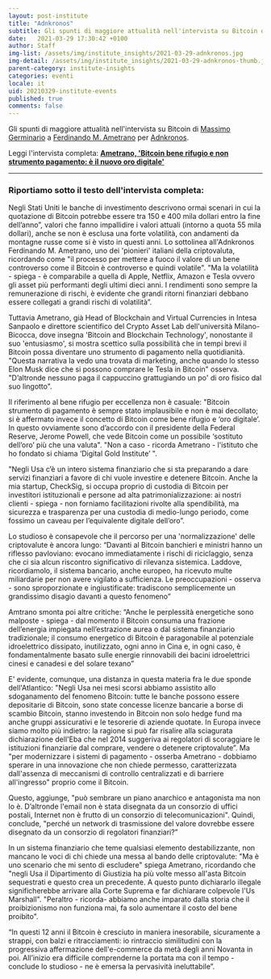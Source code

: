 ```yaml
---
layout: post-institute
title: "Adnkronos"
subtitle: Gli spunti di maggiore attualità nell'intervista su Bitcoin di Massimo Germinario a Ferdinando M. Ametrano per Adnkronos.
date:   2021-03-29 17:30:42 +0100
author: Staff
img-list: /assets/img/institute_insights/2021-03-29-adnkronos.jpg
img-detail: /assets/img/institute_insights/2021-03-29-adnkronos-thumb.jpg
parent-category: institute-insights
categories: eventi
locale: it
uid: 20210329-institute-events
published: true
comments: false
---
```


Gli spunti di maggiore attualità nell'intervista su Bitcoin di [Massimo Germinario](https://www.linkedin.com/in/ACoAAAVX2A0BzJK07kxlUxlziHx6IfM2zBiPFT0?lipi=urn%3Ali%3Apage%3Ad_flagship3_detail_base%3BlUQFtLhPQpSuoUN06B3CRA%3D%3D) a [Ferdinando M. Ametrano](http://ametrano.net/) per [Adnkronos](https://www.adnkronos.com/).

Leggi l'intervista completa: [**Ametrano, 'Bitcoin bene rifugio e non strumento pagamento: è il nuovo oro digitale'**](https://www.adnkronos.com/ametrano-bitcoin-bene-rifugio-e-non-strumento-pagamento-e-il-nuovo-oro-digitale_7JQNHUC0iUPOlzoFyO4zpb)

---

### Riportiamo sotto il testo dell'intervista completa:

Negli Stati Uniti le banche di investimento descrivono ormai scenari in cui la quotazione di Bitcoin potrebbe essere tra 150 e 400 mila dollari entro la fine dell’anno”, valori che fanno impallidire i valori attuali (intorno a quota 55 mila dollari), anche se non è esclusa una forte volatilità, con andamenti da montagne russe come si è visto in questi anni. Lo sottolinea all'Adnkronos Ferdinando M. Ametrano, uno dei 'pionieri' italiani della criptovaluta, ricordando come "il processo per mettere a fuoco il valore di un bene controverso come il Bitcoin è controverso e quindi volatile". "Ma la volatilità - spiega - è comparabile a quella di Apple, Netflix, Amazon e Tesla ovvero gli asset più performanti degli ultimi dieci anni. I rendimenti sono sempre la remunerazione di rischi, è evidente che grandi ritorni finanziari debbano essere collegati a grandi rischi di volatilità”.

Tuttavia Ametrano, già Head of Blockchain and Virtual Currencies in Intesa Sanpaolo e direttore scientifico del Crypto Asset Lab dell'università Milano-Bicocca, dove insegna 'Bitcoin and Blockchain Technology', nonostante il suo 'entusiasmo', si mostra scettico sulla possibilità che in tempi brevi il Bitcoin possa diventare uno strumento di pagamento nella quotidianità. "Questa narrativa la vedo una trovata di marketing, anche quando lo stesso Elon Musk dice che si possono comprare le Tesla in Bitcoin" osserva. "D’altronde nessuno paga il cappuccino grattugiando un po' di oro fisico dal suo lingotto".

Il riferimento al bene rifugio per eccellenza non è casuale: "Bitcoin strumento di pagamento è sempre stato implausibile e non è mai decollato; si è affermato invece il concetto di Bitcoin come bene rifugio e ‘oro digitale’. In questo ovviamente sono d’accordo con il presidente della Federal Reserve, Jerome Powell, che vede Bitcoin come un possibile ‘sostituto dell’oro’ più che una valuta". "Non a caso - ricorda Ametrano - l'istituto che ho fondato si chiama ‘Digital Gold Institute’ ".

"Negli Usa c’è un intero sistema finanziario che si sta preparando a dare servizi finanziari a favore di chi vuole investire e detenere Bitcoin. Anche la mia startup, CheckSig, si occupa proprio di custodia di Bitcoin per investitori istituzionali e persone ad alta patrimonializzazione: ai nostri clienti - spiega - non forniamo facilitazioni rivolte alla spendibilità, ma sicurezza e trasparenza per una custodia di medio-lungo periodo, come fossimo un caveau per l’equivalente digitale dell’oro”.

Lo studioso è consapevole che il percorso per una 'normalizzazione' delle criptovalute è ancora lungo: “Davanti al Bitcoin banchieri e ministri hanno un riflesso pavloviano: evocano immediatamente i rischi di riciclaggio, senza che ci sia alcun riscontro significativo di rilevanza sistemica. Laddove, ricordiamolo, il sistema bancario, anche europeo, ha ricevuto multe miliardarie per non avere vigilato a sufficienza. Le preoccupazioni - osserva - sono sproporzionate e ingiustificate: tradiscono semplicemente un grandissimo disagio davanti a questo fenomeno”

Amtrano smonta poi altre critiche: “Anche le perplessità energetiche sono malposte - spiega - dal momento il Bitcoin consuma una frazione dell’energia impiegata nell’estrazione aurea o dal sistema finanziario tradizionale; il consumo energetico di Bitcoin è paragonabile al potenziale idroelettrico dissipato, inutilizzato, ogni anno in Cina e, in ogni caso, è fondamentalmente basato sulle energie rinnovabili dei bacini idroelettrici cinesi e canadesi e del solare texano”

E' evidente, comunque, una distanza in questa materia fra le due sponde dell'Atlantico: "Negli Usa nei mesi scorsi abbiamo assistito allo sdoganamento del fenomeno Bitcoin: tutte le banche possono essere depositarie di Bitcoin, sono state concesse licenze bancarie a borse di scambio Bitcoin, stanno investendo in Bitcoin non solo hedge fund ma anche gruppi assicurativi e le tesorerie di aziende quotate. In Europa invece siamo molto più indietro: la ragione si può far risalire alla sciagurata dichiarazione dell'Eba che nel 2014 suggeriva ai regolatori di scoraggiare le istituzioni finanziarie dal comprare, vendere o detenere criptovalute”. Ma "per modernizzare i sistemi di pagamento - osserba Ametrano - dobbiamo sperare in una innovazione che non chiede permesso, caratterizzata dall'assenza di meccanismi di controllo centralizzati e di barriere all'ingresso" proprio come il Bitcoin.

Questo, aggiunge, "può sembrare un piano anarchico e antagonista ma non lo è. D’altronde l'email non è stata disegnata da un consorzio di uffici postali, Internet non è frutto di un consorzio di telecomunicazioni". Quindi, conclude, "perché un network di trasmissione del valore dovrebbe essere disegnato da un consorzio di regolatori finanziari?”

In un sistema finanziario che teme qualsiasi elemento destabilizzante, non mancano le voci di chi chiede una messa al bando delle criptovalute: "Ma è uno scenario che mi sento di escludere" spiega Ametrano, ricordando che "negli Usa il Dipartimento di Giustizia ha più volte messo all'asta Bitcoin sequestrati e questo crea un precedente. A questo punto dichiararlo illegale significherebbe arrivare alla Corte Suprema e far dichiarare colpevole l'Us Marshall". "Peraltro - ricorda- abbiamo anche imparato dalla storia che il proibizionismo non funziona mai, fa solo aumentare il costo del bene proibito".

“In questi 12 anni il Bitcoin è cresciuto in maniera inesorabile, sicuramente a strappi, con balzi e ritracciamenti: io rintraccio similitudini con la progressiva affermazione dell'e-commerce da metà degli anni Novanta in poi. All’inizio era difficile comprenderne la portata ma con il tempo - conclude lo studioso - ne è emersa la pervasività ineluttabile”.
